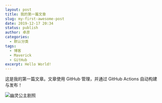 ```yaml
---
layout: post
title: 我的第一篇文章
slug: my-first-awesome-post
date: 2019-12-17 20:34
status: publish
author: 卓彦
categories: 
  - 默认分类
tags: 
  - 博客
  - Maverick
  - GitHub
excerpt: Hello World!
---
```


这是我的第一篇文章。文章使用 GitHub 管理，并通过 GitHub Actions 自动构建与发布！

![幽灵公主剧照](./images/Mononoke_Hime.jpg)
